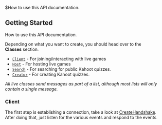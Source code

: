 $How to use this API documentation.
## Getting Started
How to use this API documentation.

Depending on what you want to create, you should head over to the **Classes** section.
- [`Client`](/class/client) - For joining/interacting with live games
- [`Host`](/class/host) - For hosting live games
- [`Search`](/class/search) - For searching for public Kahoot quizzes.
- [`Creator`](/class/creator) - For creating Kahoot quizzes.

*All live classes send messages as part of a list, although most lists will only contain a single message.*

### Client
The first step is establishing a connection, take a look at [CreateHandshake](//class/client?scrollTo=connection). After doing that, just listen for the various events and respond to the events.
